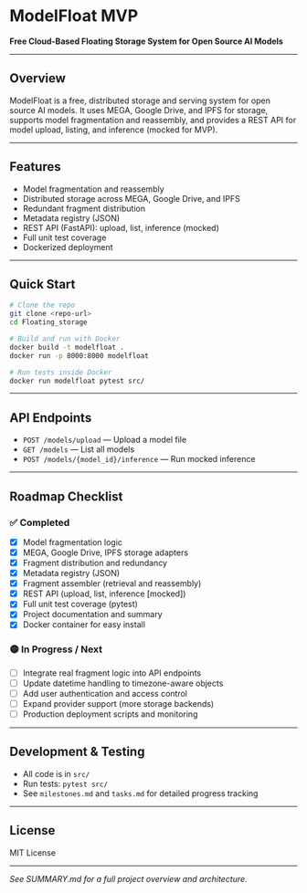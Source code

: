 # ModelFloat MVP

**Free Cloud-Based Floating Storage System for Open Source AI Models**

---

## Overview

ModelFloat is a free, distributed storage and serving system for open source AI models. It uses MEGA, Google Drive, and IPFS for storage, supports model fragmentation and reassembly, and provides a REST API for model upload, listing, and inference (mocked for MVP).

---

## Features

- Model fragmentation and reassembly
- Distributed storage across MEGA, Google Drive, and IPFS
- Redundant fragment distribution
- Metadata registry (JSON)
- REST API (FastAPI): upload, list, inference (mocked)
- Full unit test coverage
- Dockerized deployment

---

## Quick Start

```bash
# Clone the repo
git clone <repo-url>
cd Floating_storage

# Build and run with Docker
docker build -t modelfloat .
docker run -p 8000:8000 modelfloat

# Run tests inside Docker
docker run modelfloat pytest src/
```

---

## API Endpoints

- `POST /models/upload` — Upload a model file
- `GET /models` — List all models
- `POST /models/{model_id}/inference` — Run mocked inference

---

## Roadmap Checklist

### ✅ Completed

- [x] Model fragmentation logic
- [x] MEGA, Google Drive, IPFS storage adapters
- [x] Fragment distribution and redundancy
- [x] Metadata registry (JSON)
- [x] Fragment assembler (retrieval and reassembly)
- [x] REST API (upload, list, inference [mocked])
- [x] Full unit test coverage (pytest)
- [x] Project documentation and summary
- [x] Docker container for easy install

### 🟡 In Progress / Next

- [ ] Integrate real fragment logic into API endpoints
- [ ] Update datetime handling to timezone-aware objects
- [ ] Add user authentication and access control
- [ ] Expand provider support (more storage backends)
- [ ] Production deployment scripts and monitoring

---

## Development & Testing

- All code is in `src/`
- Run tests: `pytest src/`
- See `milestones.md` and `tasks.md` for detailed progress tracking

---

## License

MIT License

---

*See SUMMARY.md for a full project overview and architecture.*
